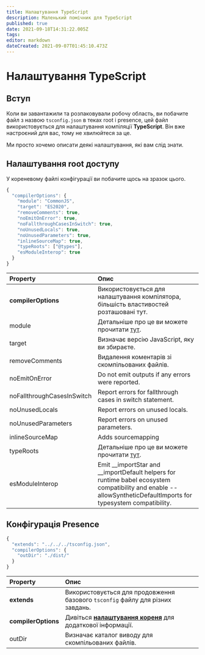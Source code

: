 ```yaml
---
title: Налаштування TypeScript
description: Маленький помічник для TypeScript
published: true
date: 2021-09-18T14:31:22.005Z
tags:
editor: markdown
dateCreated: 2021-09-07T01:45:10.473Z
---
```


# Налаштування TypeScript

## Вступ

Коли ви завантажили та розпаковували робочу область, ви побачите файл з назвою `tsconfig.json` в теках root і presence, цей файл використовується для налаштування компіляції **TypeScript**. Він вже настроєний для вас, тому не хвилюйтеся за це.

Ми просто хочемо описати деякі налаштування, які вам слід знати.

## Налаштування root доступу

У кореневому файлі конфігурації ви побачите щось на зразок цього.

```javascript
{
  "compilerOptions": {
    "module": "CommonJS",
    "target": "ES2020",
    "removeComments": true,
    "noEmitOnError": true,
    "noFallthroughCasesInSwitch": true,
    "noUnusedLocals": true,
    "noUnusedParameters": true,
    "inlineSourceMap": true,
    "typeRoots": ["@types"],
    "esModuleInterop": true
  }
}
```

| Property                   | Опис                                                                                                                                                                |
|:-------------------------- |:------------------------------------------------------------------------------------------------------------------------------------------------------------------- |
| **compilerOptions**        | Використовується для налаштування компілятора, більшість властивостей розташовані тут.                                                                              |
| module                     | Детальніше про це ви можете прочитати [тут](https://www.typescriptlang.org/docs/handbook/modules.html).                                                             |
| target                     | Визначає версію JavaScript, яку ви збираєте.                                                                                                                        |
| removeComments             | Видалення коментарів зі скомпільованих файлів.                                                                                                                      |
| noEmitOnError              | Do not emit outputs if any errors were reported.                                                                                                                    |
| noFallthroughCasesInSwitch | Report errors for fallthrough cases in switch statement.                                                                                                            |
| noUnusedLocals             | Report errors on unused locals.                                                                                                                                     |
| noUnusedParameters         | Report errors on unused parameters.                                                                                                                                 |
| inlineSourceMap            | Adds sourcemapping                                                                                                                                                  |
| typeRoots                  | Детальніше про це ви можете прочитати [тут](https://www.typescriptlang.org/docs/handbook/tsconfig-json.html#types-typeroots-and-types).                             |
| esModuleInterop            | Emit __importStar and __importDefault helpers for runtime babel ecosystem compatibility and enable --allowSyntheticDefaultImports for typesystem compatibility. |

## Конфігурація Presence

```javascript
{
  "extends": "../../../tsconfig.json",
  "compilerOptions": {
    "outDir": "./dist/"
  }
}
```

| Property            | Опис                                                                                                     |
|:------------------- |:-------------------------------------------------------------------------------------------------------- |
| **extends**         | Використовується для продовження базового `tsconfig` файлу для різних завдань.                           |
| **compilerOptions** | Дивіться [**налаштування кореня**](/dev/presence/tsconfig#root-configuration) для додаткової інформації. |
| outDir              | Визначає каталог виводу для скомпільованих файлів.                                                       |
